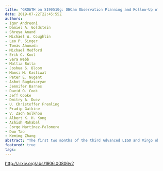```yaml
---
title: "GROWTH on S190510g: DECam Observation Planning and Follow-Up of a   Distant Binary Neutron Star Merger Candidate"
date: 2019-07-22T22:45:55Z
authors:
- Igor Andreoni
- Daniel A. Goldstein
- Shreya Anand
- Michael W. Coughlin
- Leo P. Singer
- Tomás Ahumada
- Michael Medford
- Erik C. Kool
- Sara Webb
- Mattia Bulla
- Joshua S. Bloom
- Mansi M. Kasliwal
- Peter E. Nugent
- Ashot Bagdasaryan
- Jennifer Barnes
- David O. Cook
- Jeff Cooke
- Dmitry A. Duev
- U. Christoffer Fremling
- Pradip Gatkine
- V. Zach Golkhou
- Albert K. H. Kong
- Ashish Mahabal
- Jorge Martínez-Palomera
- Duo Tao
- Keming Zhang
abstract: "The first two months of the third Advanced LIGO and Virgo observing run (2019 April-May) showed that distant gravitational wave (GW) events can now be readily detected. Three candidate mergers containing neutron stars (NS) were reported in a span of 15 days, all likely located more than 100 Mpc away. However, distant events such as the three new NS mergers are likely to be coarsely localized, which highlights the importance of facilities and scheduling systems that enable deep observations over hundreds to thousands of square degrees to detect the electromagnetic counterparts. On 2019-05-10 02:59:39.292 UT the GW candidate S190510g was discovered and initially classified as a BNS merger with 98% probability. The GW event was localized within an area of 3462 deg2, later refined to 1166 deg2 (90%) at a distance of 227 +- 92 Mpc. We triggered Target of Opportunity observations with the Dark Energy Camera (DECam), a wide-field optical imager mounted at the prime focus of the 4m Blanco Telescope at CTIO in Chile. This Letter describes our DECam observations and our real-time analysis results, focusing in particular on the design and implementation of the observing strategy. Within 24 hours of the merger time, we observed 65% of the total enclosed probability of the final skymap with an observing efficiency of 94%. We identified and publicly announced 13 candidate counterparts. S190510g was re-classified 1.7 days after the merger, after our observations were completed, with a  arcsecbinary neutron star merger arcsec probability reduced from 98% to 42% in favor of a  arcsecterrestrial arcsec classification."
featured: true
tags:
---
```

http://arxiv.org/abs/1906.00806v2